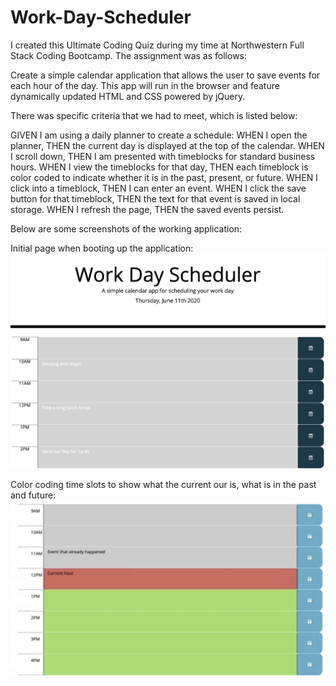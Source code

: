 # Work-Day-Scheduler

I created this Ultimate Coding Quiz during my time at Northwestern Full Stack Coding Bootcamp. The assignment was as follows:

Create a simple calendar application that allows the user to save events for each hour of the day. This app will run in the browser and feature dynamically updated HTML and CSS powered by jQuery.

There was specific criteria that we had to meet, which is listed below:

GIVEN I am using a daily planner to create a schedule:
WHEN I open the planner,
THEN the current day is displayed at the top of the calendar.
WHEN I scroll down,
THEN I am presented with timeblocks for standard business hours.
WHEN I view the timeblocks for that day,
THEN each timeblock is color coded to indicate whether it is in the past, present, or future.
WHEN I click into a timeblock,
THEN I can enter an event.
WHEN I click the save button for that timeblock,
THEN the text for that event is saved in local storage.
WHEN I refresh the page,
THEN the saved events persist.

Below are some screenshots of the working application:

Initial page when booting up the application:
<img src="./assets/homepage.png">

Color coding time slots to show what the current our is, what is in the past and future:
<img src="./assets/color-coding.png">

